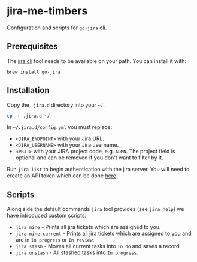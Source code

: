 # jira-me-timbers
Configuration and scripts for `go-jira` cli.


## Prerequisites

The [jira cli](https://github.com/go-jira/jira) tool needs to be available on your path. You can install it with:

```
brew install go-jira
```

## Installation

Copy the `.jira.d` directory into your `~/`. 

```sh
cp -r .jira.d ~/
```

In `~/.jira.d/config.yml` you must replace:

* `<JIRA_ENDPOINT>` with your Jira URL.
* `<JIRA_USERNAME>` with your Jira username.
* `<PRJT>` with your JIRA project code, e.g. `ADMN`. The project field is optional and can be removed if you don't want to filter by it.

Run `jira list` to begin authentication with the jira server. You will need to create an API token which can be done [here](https://id.atlassian.com/manage-profile/security/api-tokens).

## Scripts

Along side the default commands `jira` tool provides (see `jira help`) we have introduced custom scripts:

* `jira mine` - Prints all jira tickets which are assigned to you.
* `jira mine-current` - Prints all jira tickets which are assigned to you and are in `In progress` or `In review`.
* `jira stash` - Moves all current tasks into `To do` and saves a record.
* `jira unstash` - All stashed tasks into `In progress`.
